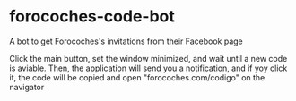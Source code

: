 # forocoches-code-bot
A bot to get Forocoches's invitations from their Facebook page

Click the main button, set the window minimized, and wait until a new code is aviable. Then, the application will send you a notification, and if yoy click it, the code will be copied and open "forocoches.com/codigo" on the navigator
